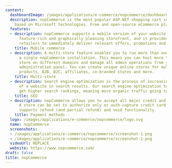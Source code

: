 ```yaml
---
content:
  dashboardImage: /images/applications/e-commerce/nopcommerce/dashboard.png
  description: nopCommerce is the most popular ASP.NET shopping cart in the world
    based on Microsoft technologies. Free and open-source eCommerce platform.
  features:
  - description: nopCommerce supports a mobile version of your website with a compelling,
      feature-rich and graphically pleasing storefront, and it provides means for
      retailers to immediately deliver relevant offers, promotions and products.
    title: Mobile commerce
  - description: A multi-store feature enables you to run more than one store from
      a single nopCommerce installation. This means you can host more than one frontend
      store on different domains and manage all admin operations from your single
      administration panel. You can create unique online stores for multiple brands,
      products, B2B, B2C, affiliates, co-branded stores and more.
    title: Multi-store
  - description: Search engine optimization is the process of increasing the visibility
      of a website in search results. Our search engine optimization tool helps you
      get higher search rankings, meaning more organic traffic going to your store.
    title: SEO
  - description: nopCommerce allows you to accept all major credit and debit cards.
      A store can be set to authorize only or auth-capture credit card modes. nopCommerce
      supports refund (and partial refund) and void functionality.
    title: Payment methods
  logo: /images/applications/e-commerce/nopcommerce/logo.svg
  name: nopCommerce
  screenshots:
  - /images/applications/e-commerce/nopcommerce/screenshot-1.png
  - /images/applications/e-commerce/nopcommerce/screenshot-2.png
  videoUrl: REPLACE
  website: https://www.nopcommerce.com/
draft: false
title: nopCommerce
---
```


